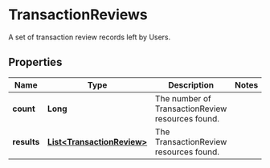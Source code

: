 

# TransactionReviews

A set of transaction review records left by Users.

## Properties

Name | Type | Description | Notes
------------ | ------------- | ------------- | -------------
**count** | **Long** | The number of TransactionReview resources found. | 
**results** | [**List&lt;TransactionReview&gt;**](TransactionReview.md) | The TransactionReview resources found. | 




